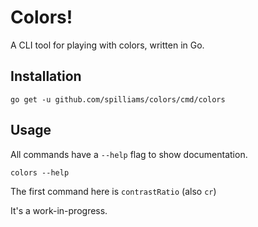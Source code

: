 # Colors!

A CLI tool for playing with colors, written in Go.

## Installation

```
go get -u github.com/spilliams/colors/cmd/colors
```

## Usage

All commands have a `--help` flag to show documentation.

```
colors --help
```

The first command here is `contrastRatio` (also `cr`)

It's a work-in-progress.
